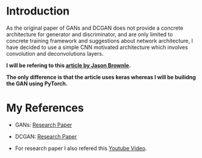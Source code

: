 # Introduction

As the original paper of GANs and DCGAN does not provide a concrete architecture for generator and discriminator, and are only limited to concrete training framework and suggestions about network architecture, I have decided to use a simple CNN motivated architecture which involves convolution and deconvolutions layers.

**I will be refering to this [article by Jason Brownle](https://machinelearningmastery.com/how-to-develop-a-generative-adversarial-network-for-an-mnist-handwritten-digits-from-scratch-in-keras/).**

**The only difference is that the article uses keras whereas I will be builidng the GAN using PyTorch.**





# My References

- GANs: [Research Paper]()
- DCGAN: [Research Paper]() 

- For research paper I also refered this [Youtube Video](https://www.youtube.com/watch?v=eyxmSmjmNS0&list=PLDE3nGkgPc687Fz0fUG0qGSvMcU23H8XJ&index=13).

